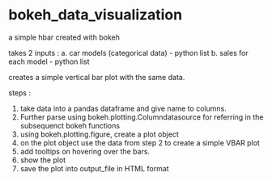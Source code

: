 # bokeh_data_visualization
a simple hbar created with bokeh

takes 2 inputs : 
a. car models (categorical data) - python list
b. sales for each model - python list

creates a simple vertical bar plot with the same data.

steps : 
1. take data into a pandas dataframe and give name to columns.
2. Further parse using bokeh.plotting.Columndatasource for referring in the subsequenct bokeh functions
3. using bokeh.plotting.figure, create a plot object
4. on the plot object use the data from step 2 to create a simple VBAR plot
5. add tooltips on hovering over the bars.
6. show the plot
7. save the plot into output_file in HTML format
